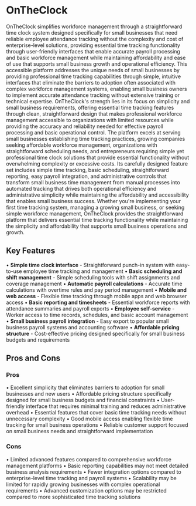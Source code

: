 # OnTheClock

OnTheClock simplifies workforce management through a straightforward time clock system designed specifically for small businesses that need reliable employee attendance tracking without the complexity and cost of enterprise-level solutions, providing essential time tracking functionality through user-friendly interfaces that enable accurate payroll processing and basic workforce management while maintaining affordability and ease of use that supports small business growth and operational efficiency. This accessible platform addresses the unique needs of small businesses by providing professional time tracking capabilities through simple, intuitive interfaces that eliminate the barriers to adoption often associated with complex workforce management systems, enabling small business owners to implement accurate attendance tracking without extensive training or technical expertise. OnTheClock's strength lies in its focus on simplicity and small business requirements, offering essential time tracking features through clean, straightforward design that makes professional workforce management accessible to organizations with limited resources while providing the accuracy and reliability needed for effective payroll processing and basic operational control. The platform excels at serving small businesses establishing time tracking practices, growing companies seeking affordable workforce management, organizations with straightforward scheduling needs, and entrepreneurs requiring simple yet professional time clock solutions that provide essential functionality without overwhelming complexity or excessive costs. Its carefully designed feature set includes simple time tracking, basic scheduling, straightforward reporting, easy payroll integration, and administrative controls that transform small business time management from manual processes into automated tracking that drives both operational efficiency and administrative simplicity while maintaining the affordability and accessibility that enables small business success. Whether you're implementing your first time tracking system, managing a growing small business, or seeking simple workforce management, OnTheClock provides the straightforward platform that delivers essential time tracking functionality while maintaining the simplicity and affordability that supports small business operations and growth.

## Key Features

• **Simple time clock interface** - Straightforward punch-in system with easy-to-use employee time tracking and management
• **Basic scheduling and shift management** - Simple scheduling tools with shift assignments and coverage management
• **Automatic payroll calculations** - Accurate time calculations with overtime rules and pay period management
• **Mobile and web access** - Flexible time tracking through mobile apps and web browser access
• **Basic reporting and timesheets** - Essential workforce reports with attendance summaries and payroll exports
• **Employee self-service** - Worker access to time records, schedules, and basic account management
• **Small business payroll integration** - Easy export to popular small business payroll systems and accounting software
• **Affordable pricing structure** - Cost-effective pricing designed specifically for small business budgets and requirements

## Pros and Cons

### Pros
• Excellent simplicity that eliminates barriers to adoption for small businesses and new users
• Affordable pricing structure specifically designed for small business budgets and financial constraints
• User-friendly interface that requires minimal training and reduces administrative overhead
• Essential features that cover basic time tracking needs without unnecessary complexity
• Good mobile access enabling flexible time tracking for small business operations
• Reliable customer support focused on small business needs and straightforward implementation

### Cons
• Limited advanced features compared to comprehensive workforce management platforms
• Basic reporting capabilities may not meet detailed business analysis requirements
• Fewer integration options compared to enterprise-level time tracking and payroll systems
• Scalability may be limited for rapidly growing businesses with complex operational requirements
• Advanced customization options may be restricted compared to more sophisticated time tracking solutions